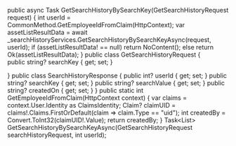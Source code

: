 public async Task<IActionResult> GetSearchHistoryBySearchKey(GetSearchHistoryRequest request)
{
    int userId = CommonMethod.GetEmployeeIdFromClaim(HttpContext);
    var assetListResultData = await _searchHistoryServices.GetSearchHistoryBySearchKeyAsync(request, userId);
    if (assetListResultData! == null) return NoContent();
    else return Ok(assetListResultData);
}
public class GetSearchHistoryRequest
{     
    public string? searchKey { get; set; }

}
 public class SearchHistoryResponse
 {
     public int? userId { get; set; }
     public string? searchKey { get; set; }
     public string? searchValue { get; set; }
     public string? createdOn { get; set; }
 }
public static int GetEmployeeIdFromClaim(HttpContext context)
{
    var claims = context.User.Identity as ClaimsIdentity;
    Claim? claimUID = claims!.Claims.FirstOrDefault(claim => claim.Type == "uid");
    int createdBy = Convert.ToInt32(claimUID!.Value);
    return createdBy;
}
Task<List<string>> GetSearchHistoryBySearchKeyAsync(GetSearchHistoryRequest searchHistoryRequest, int userId);
